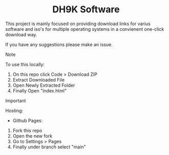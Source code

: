 <h1 align="center">DH9K Software </h1>

<p>This project is mainly focused on providing download links for varius software and iso's for multiple operating systems in a convienent one-click download way.</p>

<!--
> [!IMPORTANT]
> <h3>We are working to get an official domain, if you can please donate <a href=""><b>here</b></a></h3>

<p>In the meantime the current site can be viewed <a href="https://dh9k.github.io/DH9K-Software/"><b>here</b></a></p>
-->

<p>If you have any suggestions please make an issue.</p>

> [!NOTE]
> To use this locally:
> 1. On this repo click Code > Download ZIP
> 2. Extract Downloaded File
> 3. Open Newly Extracted Folder
> 4. Finally Open "index.html"

> [!IMPORTANT]
> Hosting:<br>
> - Github Pages:<br>
> 1. Fork this repo
> 2. Open the new fork
> 3. Go to Settings > Pages
> 4. Finally under branch select "main"
